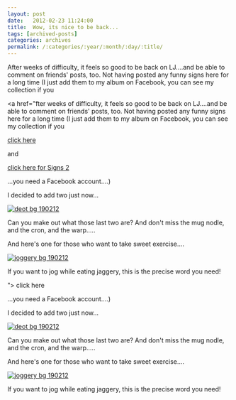 ```yaml
---
layout: post
date:	2012-02-23 11:24:00
title:  Wow, its nice to be back...
tags: [archived-posts]
categories: archives
permalink: /:categories/:year/:month/:day/:title/
---
```

After weeks of difficulty, it feels so good to be back on LJ....and be able to comment on friends' posts, too. Not having posted any funny signs here for a long time (I just add them to my album  on Facebook, you can see my collection if you 

<a href="fter weeks of difficulty, it feels so good to be back on LJ....and be able to comment on friends' posts, too. Not having posted any funny signs here for a long time (I just add them to my album  on Facebook, you can see my collection if you 

<a href="http://www.facebook.com/media/set/?set=a.10150163271668878.308416.587058877&type=3"> click here </a>

and

<a href="http://www.facebook.com/media/set/?set=a.10150346510558878.360304.587058877&type=3"> click here for Signs 2 </a>

...you need a Facebook account....)

I decided to add two just now...


<a href="http://s1264.photobucket.com/albums/jj483/mnypx/?action=view&amp;current=IMG_9263.jpg" target="_blank"><img src="http://i1264.photobucket.com/albums/jj483/mnypx/IMG_9263.jpg" border="0" alt="deot bg 190212"></a>


Can you make out what those last two are? And don't miss the mug nodle, and the cron,  and the warp.....

And here's one for those who want to take sweet exercise....

<a href="http://s1264.photobucket.com/albums/jj483/mnypx/?action=view&amp;current=IMG_9507.jpg" target="_blank"><img src="http://i1264.photobucket.com/albums/jj483/mnypx/IMG_9507.jpg" border="0" alt="joggery bg 190212"></a>


If you want to jog while eating jaggery, this is the precise word you need!

"> click here </a>

...you need a Facebook account....)

I decided to add two just now...


<a href="http://s1264.photobucket.com/albums/jj483/mnypx/?action=view&amp;current=IMG_9263.jpg" target="_blank"><img src="http://i1264.photobucket.com/albums/jj483/mnypx/IMG_9263.jpg" border="0" alt="deot bg 190212"></a>


Can you make out what those last two are? And don't miss the mug nodle, and the cron,  and the warp.....

And here's one for those who want to take sweet exercise....

<a href="http://s1264.photobucket.com/albums/jj483/mnypx/?action=view&amp;current=IMG_9507.jpg" target="_blank"><img src="http://i1264.photobucket.com/albums/jj483/mnypx/IMG_9507.jpg" border="0" alt="joggery bg 190212"></a>


If you want to jog while eating jaggery, this is the precise word you need!
